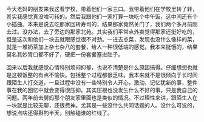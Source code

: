 今天老妈的朋友来我这看学校，带着他们一家三口。我带着他们在学校里转了转，其实我感觉真没啥可转的。然后我跟他们一家打算一块吃个中午饭，这中间还有个小插曲。本来是说去吃那家回转寿司的，结果那家竟然关门了，我们两个多月前刚去过。没办法，去了旁边的那家北苑。其实我们平常点外卖觉得那家还挺好吃的，但是这次和他们一块去就跟感觉很不对劲。一进去点菜，发现也没什么像样的菜，就是一堆奶茶加上杂七杂八的套餐，给人一种很低端的感觉。我本来挺饿的，结果莫名其妙胃口都不好了，硬把一份套餐塞进肚子。

回来以后我就感觉心情特别烦闷抑郁，也说不清楚是什么原因搞得。仔细想想也就是这顿饭整的有点不愉快。包括整个过程都很乏味。我本来就不是很倾向于长时间跟陌生人打交道，一旦过程中没有一些特别令人开心，激动，记忆犹新的事，整件事在我的回忆中就会变得很压抑。其实压根也没发生什么不好的事，只是我自己的问题。两年前去舅妈那个朋友家里面也是类似的情况。不过理性来讲，跟陌生人在一块就是比较无聊，还很费神。尤其是一些没什么共同话题的人。没什么可说的，想说点啥还得斟酌半天，别触碰谁的红线了。